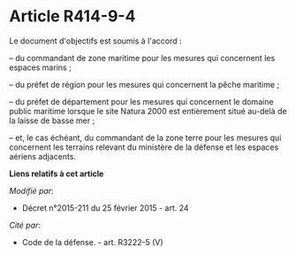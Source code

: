 # Article R414-9-4

Le document d'objectifs est soumis à l'accord :

– du commandant de zone maritime pour les mesures qui concernent les espaces marins ;

– du préfet de région pour les mesures qui concernent la pêche maritime ;

– du préfet de département pour les mesures qui concernent le domaine public maritime lorsque le site Natura 2000 est
entièrement situé au-delà de la laisse de basse mer ;

– et, le cas échéant, du commandant de la zone terre pour les mesures qui concernent les terrains relevant du ministère de la
défense et les espaces aériens adjacents.

**Liens relatifs à cet article**

_Modifié par_:

  - Décret n°2015-211 du 25 février 2015 - art. 24

_Cité par_:

  - Code de la défense. - art. R3222-5 (V)
